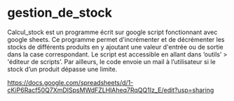 # gestion_de_stock

Calcul_stock est un programme écrit sur google script fonctionnant avec google sheets.
Ce programme permet d'incrémenter et de décrémenter les stocks de différents produits en  y ajoutant une valeur d'entrée ou de sortie dans la case correspondant.
Le script est accessible en allant dans ‘outils’ > 'éditeur de scripts’.
Par ailleurs, le code envoie un mail à l’utilisateur si le stock d’un produit dépasse une limite.

https://docs.google.com/spreadsheets/d/1-cKiP6Racf50Q7XmDISpsMWdFZLHlAheq7RqQQ1Iz_E/edit?usp=sharing
